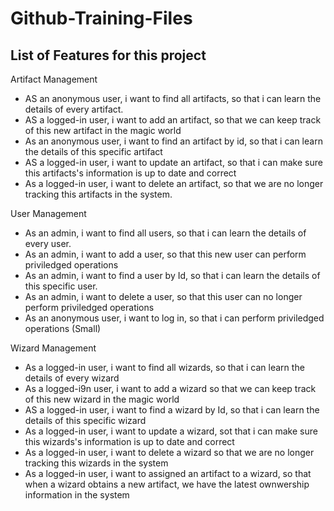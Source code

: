 # Github-Training-Files
## List of Features for this project 
Artifact Management 
 - AS an anonymous user, i want to find all artifacts, so that i can learn the details of every artifact. 
 - AS a logged-in user, i want to add an artifact, so that we can keep track of this new artifact in the magic world 
 - As an anonymous user, i want to find an artifact by id, so that i can learn the details of this specific artifact 
 - AS a logged-in user, i want to update an artifact, so that i can make sure this artifacts's information is up to date and correct 
 - As a logged-in user, i want to delete an artifact, so that we are no longer tracking this artifacts in the system. 

User Management 
 - As an admin, i want to find all users, so that i can learn the details of every user. 
 - As an  admin, i want to add a user, so that this new user can perform priviledged operations 
 - As an admin, i want to find a user by Id, so that i can learn the details of this specific user. 
 - As an admin, i want to delete a user, so that this user can no longer perform priviledged operations 
 - As an anonymous user, i want to log in, so that i can perform priviledged operations (Small)

Wizard Management 
 - As a logged-in user, i want to find all wizards, so that i can learn the details of every wizard 
 - As a logged-i9n user, i want to add a wizard so that we can keep track of this new wizard in the magic world 
 - AS a logged-in user, i want to find a wizard by Id, so that i can learn the details of this specific wizard 
 - As a logged-in user, i want to update a wizard, sot that i can make sure this wizards's information is up to date and correct 
 - As a logged-in user, i want to delete a wizard so that we are no longer tracking this wizards in the system 
 - As a logged-in user, i want to assigned an artifact to a wizard, so that when a wizard obtains a new artifact, we have the latest ownwership information in the system 
